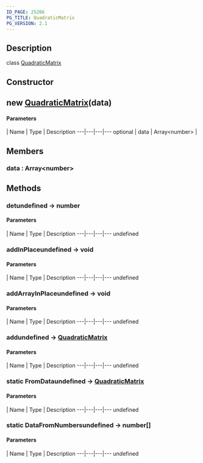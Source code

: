 ```yaml
---
ID_PAGE: 25266
PG_TITLE: QuadraticMatrix
PG_VERSION: 2.1
---
```

## Description

class [QuadraticMatrix](/classes/2.4/QuadraticMatrix)



## Constructor

## new [QuadraticMatrix](/classes/2.4/QuadraticMatrix)(data)



#### Parameters
 | Name | Type | Description
---|---|---|---
optional | data | Array&lt;number&gt; |    

## Members

### data : Array&lt;number&gt;



## Methods

### detundefined &rarr; number



#### Parameters
 | Name | Type | Description
---|---|---|---
undefined
### addInPlaceundefined &rarr; void



#### Parameters
 | Name | Type | Description
---|---|---|---
undefined
### addArrayInPlaceundefined &rarr; void



#### Parameters
 | Name | Type | Description
---|---|---|---
undefined
### addundefined &rarr; [QuadraticMatrix](/classes/2.4/QuadraticMatrix)



#### Parameters
 | Name | Type | Description
---|---|---|---
undefined
### static FromDataundefined &rarr; [QuadraticMatrix](/classes/2.4/QuadraticMatrix)



#### Parameters
 | Name | Type | Description
---|---|---|---
undefined
### static DataFromNumbersundefined &rarr; number[]



#### Parameters
 | Name | Type | Description
---|---|---|---
undefined
